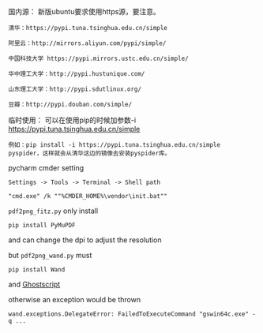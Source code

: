 国内源：
新版ubuntu要求使用https源，要注意。

```
清华：https://pypi.tuna.tsinghua.edu.cn/simple

阿里云：http://mirrors.aliyun.com/pypi/simple/

中国科技大学 https://pypi.mirrors.ustc.edu.cn/simple/

华中理工大学：http://pypi.hustunique.com/

山东理工大学：http://pypi.sdutlinux.org/ 

豆瓣：http://pypi.douban.com/simple/
```

临时使用：
可以在使用pip的时候加参数-i https://pypi.tuna.tsinghua.edu.cn/simple

```
例如：pip install -i https://pypi.tuna.tsinghua.edu.cn/simple pyspider，这样就会从清华这边的镜像去安装pyspider库。
```


pycharm cmder setting

`Settings -> Tools -> Terminal -> Shell path`
```
"cmd.exe" /k ""%CMDER_HOME%\vendor\init.bat"" 
```


`pdf2png_fitz.py` only install
```
pip install PyMuPDF
```
and can change the dpi to adjust the resolution



but `pdf2png_wand.py` must
```
pip install Wand
```
and [Ghostscript](https://www.ghostscript.com/releases/index.html)

otherwise an exception would be thrown
```
wand.exceptions.DelegateError: FailedToExecuteCommand "gswin64c.exe" -q ...
```


